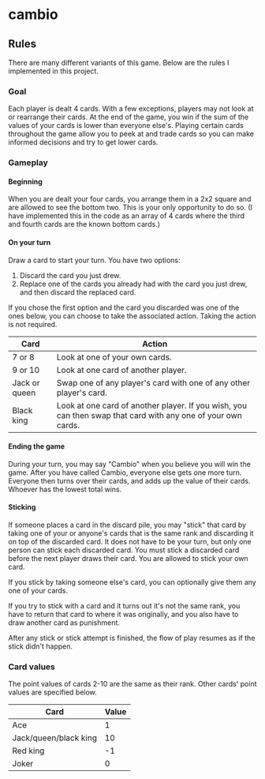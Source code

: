 # cambio

## Rules

There are many different variants of this game. Below are the rules I implemented in this project.

### Goal

Each player is dealt 4 cards. With a few exceptions, players may not look at or rearrange their cards. At the end of the game, you win if the sum of the values of your cards is lower than everyone else's. Playing certain cards throughout the game allow you to peek at and trade cards so you can make informed decisions and try to get lower cards.

### Gameplay

#### Beginning
When you are dealt your four cards, you arrange them in a 2x2 square and are allowed to see the bottom two. This is your only opportunity to do so. (I have implemented this in the code as an array of 4 cards where the third and fourth cards are the known bottom cards.)

#### On your turn
Draw a card to start your turn. You have two options:
1) Discard the card you just drew.
2) Replace one of the cards you already had with the card you just drew, and then discard the replaced card.

If you chose the first option and the card you discarded was one of the ones below, you can choose to take the associated action. Taking the action is not required.

| Card          | Action                                                                                                       |
|---------------|--------------------------------------------------------------------------------------------------------------|
| 7 or 8        | Look at one of your own cards.                                                                               |
| 9 or 10       | Look at one card of another player.                                                                          |
| Jack or queen | Swap one of any player's card with one of any other player's card.                                           |
| Black king    | Look at one card of another player. If you wish, you can then swap that card with any one of your own cards. |

#### Ending the game
During your turn, you may say "Cambio" when you believe you will win the game. After you have called Cambio, everyone else gets one more turn. Everyone then turns over their cards, and adds up the value of their cards. Whoever has the lowest total wins.

#### Sticking
If someone places a card in the discard pile, you may "stick" that card by taking one of your or anyone's cards that is the same rank and discarding it on top of the discarded card. It does not have to be your turn, but only one person can stick each discarded card. You must stick a discarded card before the next player draws their card. You are allowed to stick your own card.

If you stick by taking someone else's card, you can optionally give them any one of your cards.

If you try to stick with a card and it turns out it's not the same rank, you have to return that card to where it was originally, and you also have to draw another card as punishment.

After any stick or stick attempt is finished, the flow of play resumes as if the stick didn't happen.

### Card values
The point values of cards 2-10 are the same as their rank. Other cards' point values are specified below.

| Card                  | Value |
|-----------------------|-------|
| Ace                   | 1     |
| Jack/queen/black king | 10    |
| Red king              | -1    |
| Joker                 | 0     |

